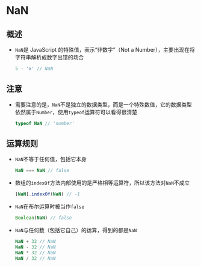 # NaN

## 概述

- `NaN`是 JavaScript 的特殊值，表示“非数字”（Not a Number），主要出现在将字符串解析成数字出错的场合

    ```js
    5 - 'x' // NaN
    ```

## 注意

- 需要注意的是，`NaN`不是独立的数据类型，而是一个特殊数值，它的数据类型依然属于`Number`，使用`typeof`运算符可以看得很清楚

    ```js
    typeof NaN // 'number'
    ```

## 运算规则

- `NaN`不等于任何值，包括它本身

    ```js
    NaN === NaN // false
    ```

- 数组的`indexOf`方法内部使用的是严格相等运算符，所以该方法对`NaN`不成立

    ```js
    [NaN].indexOf(NaN) // -1
    ```

- `NaN`在布尔运算时被当作`false`

    ```js
    Boolean(NaN) // false
    ```

- `NaN`与任何数（包括它自己）的运算，得到的都是`NaN`

    ```js
    NaN + 32 // NaN
    NaN - 32 // NaN
    NaN * 32 // NaN
    NaN / 32 // NaN
    ```
